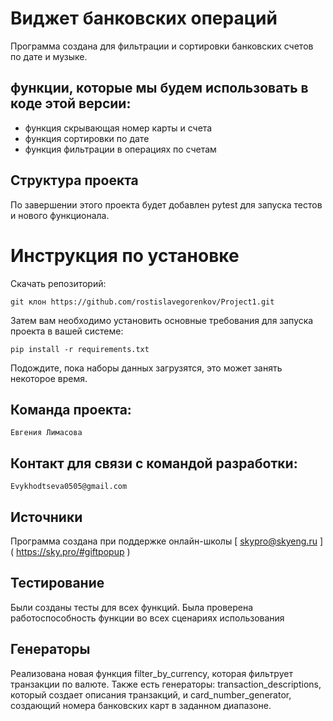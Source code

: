 # Виджет банковских операций 

Программа создана для фильтрации и сортировки банковских счетов по дате и музыке.


## функции, которые мы будем использовать в коде этой версии:

- функция скрывающая номер карты и счета
- функция сортировки по дате
- функция фильтрации в операциях по счетам

## Структура проекта
По завершении этого проекта будет добавлен pytest для запуска тестов и нового функционала.

# Инструкция по установке
Скачать репозиторий:

` git клон https://github.com/rostislavegorenkov/Project1.git `

Затем вам необходимо установить основные требования для запуска проекта в вашей системе:

``` pip install -r requirements.txt ```

Подождите, пока наборы данных загрузятся, это может занять некоторое время.

## Команда проекта:

` Евгения Лимасова ` 

## Контакт для связи с командой разработки:
` Evykhodtseva0505@gmail.com ` 

## Источники
Программа создана при поддержке онлайн-школы [ skypro@skyeng.ru ] ( https://sky.pro/#giftpopup ) 

## Тестирование 
Были созданы тесты для всех функций. Была проверена работоспособность функции во всех сценариях использования

## Генераторы
Реализована новая функция filter_by_currency, которая фильтрует транзакции по валюте. Также есть генераторы: transaction_descriptions, который создает описания транзакций, и card_number_generator, создающий номера банковских карт в заданном диапазоне.